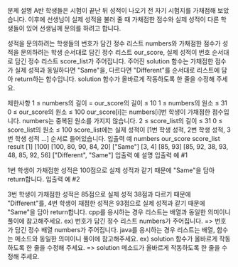 문제 설명
A반 학생들은 시험이 끝난 뒤 성적이 나오기 전 자기 시험지를 가채점해 보았습니다. 이후에 선생님이 실제 성적을 불러 줄 때 가채점한 점수와 실제 성적이 다른 학생들이 있어 선생님께 문의를 하려고 합니다.

성적을 문의하려는 학생들의 번호가 담긴 정수 리스트 numbers와 가채점한 점수가 성적을 문의하려는 학생 순서대로 담긴 정수 리스트 our_score, 실제 성적이 번호 순서대로 담긴 정수 리스트 score_list가 주어집니다. 주어진 solution 함수는 가채점한 점수가 실제 성적과 동일하다면 "Same"을, 다르다면 "Different"를 순서대로 리스트에 담아 return하는 함수입니다. solution 함수가 올바르게 작동하도록 한 줄을 수정해 주세요.

제한사항
1 ≤ numbers의 길이 = our_score의 길이 ≤ 10
1 ≤ numbers의 원소 ≤ 31
0 ≤ our_score의 원소 ≤ 100
our_score[i]는 numbers[i]번 학생이 가채점한 점수입니다.
numbers는 중복된 원소를 가지지 않습니다.
2 ≤ score_list의 길이 ≤ 31
0 ≤ score_list의 원소 ≤ 100
score_list에는 실제 성적이 [1번 학생 성적, 2번 학생 성적, 3번 학생 성적 …] 순서로 들어있습니다.
입출력 예
numbers	our_score	score_list	result
[1]	[100]	[100, 80, 90, 84, 20]	["Same"]
[3, 4]	[85, 93]	[85, 92, 38, 93, 48, 85, 92, 56]	["Different", "Same"]
입출력 예 설명
입출력 예 #1

1번 학생이 가채점한 성적은 100점으로 실제 성적과 같기 때문에 "Same"을 담아 return합니다.
입출력 예 #2

3번 학생이 가채점한 성적은 85점으로 실제 성적 38점과 다르기 때문에 "Different"를, 4번 학생이 채점한 성적은 93점으로 실제 성적과 같기 때문에 "Same"을 담아 return합니다.
cpp를 응시하는 경우 리스트는 배열과 동일한 의미이니 풀이에 참고해주세요.
ex) 번호가 담긴 정수 리스트 numbers가 주어집니다. => 번호가 담긴 정수 배열 numbers가 주어집니다.
java를 응시하는 경우 리스트는 배열, 함수는 메소드와 동일한 의미이니 풀이에 참고해주세요.
ex) solution 함수가 올바르게 작동하도록 한 줄을 수정해 주세요. => solution 메소드가 올바르게 작동하도록 한 줄을 수정해 주세요.